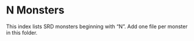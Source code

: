# N Monsters

This index lists SRD monsters beginning with “N”. Add one file per monster in this folder.

